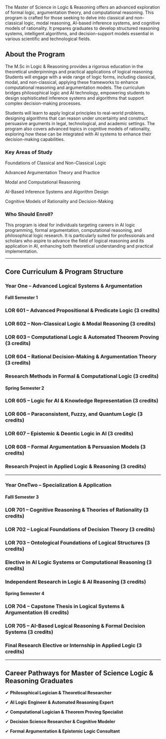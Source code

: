 The Master of Science in Logic & Reasoning offers an advanced exploration of formal logic, argumentation theory, and computational reasoning. This program is crafted for those seeking to delve into classical and non-classical logic, modal reasoning, AI-based inference systems, and cognitive models of rationality. It prepares graduates to develop structured reasoning systems, intelligent algorithms, and decision-support models essential in various scientific and technological fields.

## **About the Program**

The M.Sc in Logic & Reasoning provides a rigorous education in the theoretical underpinnings and practical applications of logical reasoning. Students will engage with a wide range of logic forms, including classical, modal, and non-classical, applying these frameworks to enhance computational reasoning and argumentation models. The curriculum bridges philosophical logic and AI technology, empowering students to design sophisticated inference systems and algorithms that support complex decision-making processes.

Students will learn to apply logical principles to real-world problems, designing algorithms that can reason under uncertainty and construct persuasive arguments in legal, technological, and academic settings. The program also covers advanced topics in cognitive models of rationality, exploring how these can be integrated with AI systems to enhance their decision-making capabilities.

### **Key Areas of Study**

Foundations of Classical and Non-Classical Logic

Advanced Argumentation Theory and Practice

Modal and Computational Reasoning

AI-Based Inference Systems and Algorithm Design

Cognitive Models of Rationality and Decision-Making

### **Who Should Enroll?**

This program is ideal for individuals targeting careers in AI logic programming, formal argumentation, computational reasoning, and philosophical logic research. It is particularly suited for professionals and scholars who aspire to advance the field of logical reasoning and its application in AI, enhancing both theoretical understanding and practical implementation.

---

## **Core Curriculum & Program Structure**

### **Year One – Advanced Logical Systems & Argumentation**

#### **Falll Semester 1**

### **LOR 601** – Advanced Propositional & Predicate Logic (3 credits)

### **LOR 602** – Non-Classical Logic & Modal Reasoning (3 credits)

### **LOR 603** – Computational Logic & Automated Theorem Proving (3 credits)

### **LOR 604** – Rational Decision-Making & Argumentation Theory (3 credits)

### **Research Methods in Formal & Computational Logic (3 credits)**

#### **Spring Semester 2**

### **LOR 605** – Logic for AI & Knowledge Representation (3 credits)

### **LOR 606** – Paraconsistent, Fuzzy, and Quantum Logic (3 credits)

### **LOR 607** – Epistemic & Deontic Logic in AI (3 credits)

### **LOR 608** – Formal Argumentation & Persuasion Models (3 credits)

### **Research Project in Applied Logic & Reasoning (3 credits)**

---

### **Year OneTwo – Specialization & Application**

#### **Falll Semester 3**

### **LOR 701** – Cognitive Reasoning & Theories of Rationality (3 credits)

### **LOR 702** – Logical Foundations of Decision Theory (3 credits)

### **LOR 703** – Ontological Foundations of Logical Structures (3 credits)

### **Elective in AI Logic Systems or Computational Reasoning (3 credits)**

### **Independent Research in Logic & AI Reasoning (3 credits)**

#### **Spring Semester 4**

### **LOR 704** – Capstone Thesis in Logical Systems & Argumentation (6 credits)

### **LOR 705** – AI-Based Logical Reasoning & Formal Decision Systems (3 credits)

### **Final Research Elective or Internship in Applied Logic (3 credits)**

---

## **Career Pathways for Master of Science Logic & Reasoning Graduates**

✔ **Philosophical Logician & Theoretical Researcher**

✔ **AI Logic Engineer & Automated Reasoning Expert**

✔ **Computational Logician & Theorem Proving Specialist**

✔ **Decision Science Researcher & Cognitive Modeler**

✔ **Formal Argumentation & Epistemic Logic Consultant**